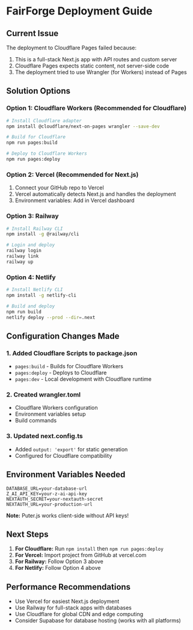 # FairForge Deployment Guide

## Current Issue
The deployment to Cloudflare Pages failed because:
1. This is a full-stack Next.js app with API routes and custom server
2. Cloudflare Pages expects static content, not server-side code
3. The deployment tried to use Wrangler (for Workers) instead of Pages

## Solution Options

### Option 1: Cloudflare Workers (Recommended for Cloudflare)
```bash
# Install Cloudflare adapter
npm install @cloudflare/next-on-pages wrangler --save-dev

# Build for Cloudflare
npm run pages:build

# Deploy to Cloudflare Workers
npm run pages:deploy
```

### Option 2: Vercel (Recommended for Next.js)
1. Connect your GitHub repo to Vercel
2. Vercel automatically detects Next.js and handles the deployment
3. Environment variables: Add in Vercel dashboard

### Option 3: Railway
```bash
# Install Railway CLI
npm install -g @railway/cli

# Login and deploy
railway login
railway link
railway up
```

### Option 4: Netlify
```bash
# Install Netlify CLI
npm install -g netlify-cli

# Build and deploy
npm run build
netlify deploy --prod --dir=.next
```

## Configuration Changes Made

### 1. Added Cloudflare Scripts to package.json
- `pages:build` - Builds for Cloudflare Workers
- `pages:deploy` - Deploys to Cloudflare
- `pages:dev` - Local development with Cloudflare runtime

### 2. Created wrangler.toml
- Cloudflare Workers configuration
- Environment variables setup
- Build commands

### 3. Updated next.config.ts
- Added `output: 'export'` for static generation
- Configured for Cloudflare compatibility

## Environment Variables Needed
```env
DATABASE_URL=your-database-url
Z_AI_API_KEY=your-z-ai-api-key
NEXTAUTH_SECRET=your-nextauth-secret
NEXTAUTH_URL=your-production-url
```

**Note:** Puter.js works client-side without API keys!

## Next Steps
1. **For Cloudflare:** Run `npm install` then `npm run pages:deploy`
2. **For Vercel:** Import project from GitHub at vercel.com
3. **For Railway:** Follow Option 3 above
4. **For Netlify:** Follow Option 4 above

## Performance Recommendations
- Use Vercel for easiest Next.js deployment
- Use Railway for full-stack apps with databases
- Use Cloudflare for global CDN and edge computing
- Consider Supabase for database hosting (works with all platforms)